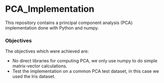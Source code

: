 # PCA_Implementation

This repository contains a principal component analysis (PCA) implementation done with Python and numpy.

### Objectives

The objectives which were achieved are:

* No direct libraries for computing PCA, we only use numpy to do simple matrix-vector calculations.
* Test the implementation on a common PCA test dataset, in this case we used the Iris dataset.